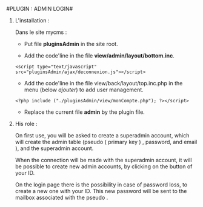 #PLUGIN : ADMIN LOGIN#



1. L'installation :
	
	Dans le site mycms :

	* Put file **pluginsAdmin** in the site root.

	* Add the code'line in the file **view/admin/layout/bottom.inc**.

   `<script type="text/javascript" src="pluginsAdmin/ajax/deconnexion.js"></script>`

	* Add the code'line in the file view/back/layout/top.inc.php in the menu (below *ajouter*) to add user management.

   `<?php include ("./pluginsAdmin/view/monCompte.php"); ?></script>`

	* Replace the current file **admin** by the plugin file.


2. His role :

	On first use, you will be asked to create a superadmin account, which will create the admin table (pseudo ( primary key ) , password, and email ), and the superadmin account.

	When the connection will be made with the superadmin account, it will be possible to create new admin accounts, by clicking on the button of your ID.

	On the login page there is the possibility in case of password loss, to create a new one with your ID. This new password will be sent to the mailbox associated with the pseudo .


	
	